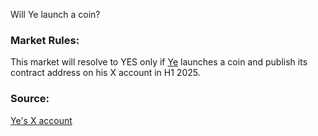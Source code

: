 Will Ye launch a coin?

### Market Rules:

This market will resolve to YES only if [Ye](https://x.com/kanyewest) launches a coin and publish its contract address on his X account in H1 2025.

### Source:

[Ye's X account](https://x.com/kanyewest)
